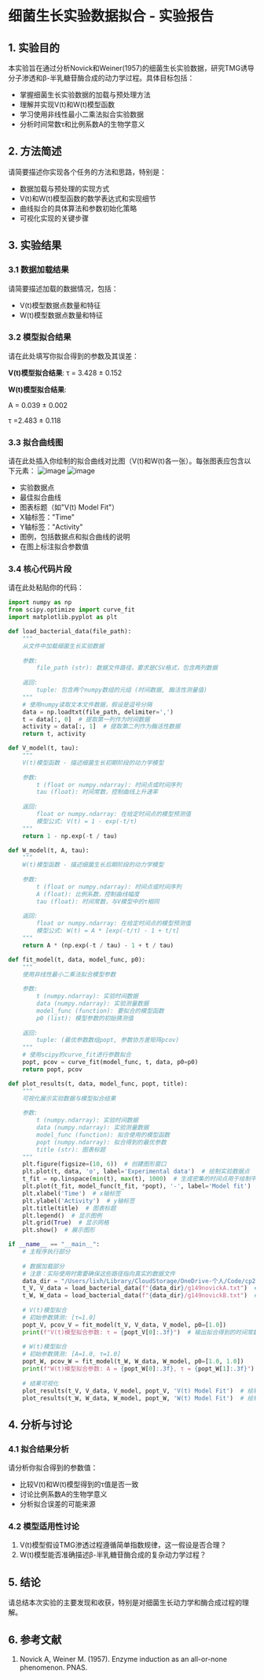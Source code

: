 # 细菌生长实验数据拟合 - 实验报告

## 1. 实验目的

本实验旨在通过分析Novick和Weiner(1957)的细菌生长实验数据，研究TMG诱导分子渗透和β-半乳糖苷酶合成的动力学过程。具体目标包括：

- 掌握细菌生长实验数据的加载与预处理方法
- 理解并实现V(t)和W(t)模型函数
- 学习使用非线性最小二乘法拟合实验数据
- 分析时间常数τ和比例系数A的生物学意义

## 2. 方法简述

请简要描述你实现各个任务的方法和思路，特别是：

- 数据加载与预处理的实现方式
- V(t)和W(t)模型函数的数学表达式和实现细节
- 曲线拟合的具体算法和参数初始化策略
- 可视化实现的关键步骤

## 3. 实验结果

### 3.1 数据加载结果

请简要描述加载的数据情况，包括：
- V(t)模型数据点数量和特征
- W(t)模型数据点数量和特征

### 3.2 模型拟合结果

请在此处填写你拟合得到的参数及其误差：

**V(t)模型拟合结果**:
τ = 3.428 ± 0.152

**W(t)模型拟合结果**:

A = 0.039 ± 0.002

τ =2.483 ± 0.118


### 3.3 拟合曲线图

请在此处插入你绘制的拟合曲线对比图（V(t)和W(t)各一张）。每张图表应包含以下元素：
![image](https://github.com/user-attachments/assets/23061887-ed87-4a1b-885d-50cbe2368ab0)
![image](https://github.com/user-attachments/assets/73dbf50f-566b-46fb-aa8b-2c45cdbad7d6)

- 实验数据点
- 最佳拟合曲线
- 图表标题（如"V(t) Model Fit"）
- X轴标签："Time"
- Y轴标签："Activity"
- 图例，包括数据点和拟合曲线的说明
- 在图上标注拟合参数值

### 3.4 核心代码片段

请在此处粘贴你的代码：

```python
import numpy as np
from scipy.optimize import curve_fit
import matplotlib.pyplot as plt

def load_bacterial_data(file_path):
    """
    从文件中加载细菌生长实验数据
    
    参数:
        file_path (str): 数据文件路径，要求是CSV格式，包含两列数据
        
    返回:
        tuple: 包含两个numpy数组的元组 (时间数据, 酶活性测量值)
    """
    # 使用numpy读取文本文件数据，假设是逗号分隔
    data = np.loadtxt(file_path, delimiter=',')
    t = data[:, 0]  # 提取第一列作为时间数据
    activity = data[:, 1]  # 提取第二列作为酶活性数据
    return t, activity

def V_model(t, tau):
    """
    V(t)模型函数 - 描述细菌生长初期阶段的动力学模型
    
    参数:
        t (float or numpy.ndarray): 时间点或时间序列
        tau (float): 时间常数，控制曲线上升速率
        
    返回:
        float or numpy.ndarray: 在给定时间点的模型预测值
        模型公式: V(t) = 1 - exp(-t/τ)
    """
    return 1 - np.exp(-t / tau)

def W_model(t, A, tau):
    """
    W(t)模型函数 - 描述细菌生长后期阶段的动力学模型
    
    参数:
        t (float or numpy.ndarray): 时间点或时间序列
        A (float): 比例系数，控制曲线幅度
        tau (float): 时间常数，与V模型中的τ相同
        
    返回:
        float or numpy.ndarray: 在给定时间点的模型预测值
        模型公式: W(t) = A * [exp(-t/τ) - 1 + t/τ]
    """
    return A * (np.exp(-t / tau) - 1 + t / tau)

def fit_model(t, data, model_func, p0):
    """
    使用非线性最小二乘法拟合模型参数
    
    参数:
        t (numpy.ndarray): 实验时间数据
        data (numpy.ndarray): 实验测量数据
        model_func (function): 要拟合的模型函数
        p0 (list): 模型参数的初始猜测值
        
    返回:
        tuple: (最优参数数组popt, 参数协方差矩阵pcov)
    """
    # 使用scipy的curve_fit进行参数拟合
    popt, pcov = curve_fit(model_func, t, data, p0=p0)
    return popt, pcov

def plot_results(t, data, model_func, popt, title):
    """
    可视化展示实验数据与模型拟合结果
    
    参数:
        t (numpy.ndarray): 实验时间数据
        data (numpy.ndarray): 实验测量数据
        model_func (function): 拟合使用的模型函数
        popt (numpy.ndarray): 拟合得到的最优参数
        title (str): 图表标题
    """
    plt.figure(figsize=(10, 6))  # 创建图形窗口
    plt.plot(t, data, 'o', label='Experimental data')  # 绘制实验数据点
    t_fit = np.linspace(min(t), max(t), 1000)  # 生成密集的时间点用于绘制平滑曲线
    plt.plot(t_fit, model_func(t_fit, *popt), '-', label='Model fit')  # 绘制拟合曲线
    plt.xlabel('Time')  # x轴标签
    plt.ylabel('Activity')  # y轴标签
    plt.title(title)  # 图表标题
    plt.legend()  # 显示图例
    plt.grid(True)  # 显示网格
    plt.show()  # 展示图形

if __name__ == "__main__":
    # 主程序执行部分
    
    # 数据加载部分
    # 注意：实际使用时需要确保这些路径指向真实的数据文件
    data_dir = "/Users/lixh/Library/CloudStorage/OneDrive-个人/Code/cp2025-InterpolateFit/细菌生长实验数据拟合"
    t_V, V_data = load_bacterial_data(f"{data_dir}/g149novickA.txt")  # 加载V模型数据
    t_W, W_data = load_bacterial_data(f"{data_dir}/g149novickB.txt")  # 加载W模型数据
    
    # V(t)模型拟合
    # 初始参数猜测: [τ=1.0]
    popt_V, pcov_V = fit_model(t_V, V_data, V_model, p0=[1.0])
    print(f"V(t)模型拟合参数: τ = {popt_V[0]:.3f}")  # 输出拟合得到的时间常数
    
    # W(t)模型拟合
    # 初始参数猜测: [A=1.0, τ=1.0]
    popt_W, pcov_W = fit_model(t_W, W_data, W_model, p0=[1.0, 1.0])
    print(f"W(t)模型拟合参数: A = {popt_W[0]:.3f}, τ = {popt_W[1]:.3f}")  # 输出拟合参数
    
    # 结果可视化
    plot_results(t_V, V_data, V_model, popt_V, 'V(t) Model Fit')  # 绘制V模型拟合结果
    plot_results(t_W, W_data, W_model, popt_W, 'W(t) Model Fit')  # 绘制W模型拟合结果
```
## 4. 分析与讨论
### 4.1 拟合结果分析
请分析你拟合得到的参数值：

- 比较V(t)和W(t)模型得到的τ值是否一致
- 讨论比例系数A的生物学意义
- 分析拟合误差的可能来源

### 4.2 模型适用性讨论
1. V(t)模型假设TMG渗透过程遵循简单指数规律，这一假设是否合理？
2. W(t)模型能否准确描述β-半乳糖苷酶合成的复杂动力学过程？

## 5. 结论
请总结本次实验的主要发现和收获，特别是对细菌生长动力学和酶合成过程的理解。

## 6. 参考文献
1. Novick A, Weiner M. (1957). Enzyme induction as an all-or-none phenomenon. PNAS.
